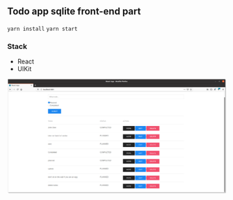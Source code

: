 ## Todo app sqlite front-end part

`yarn install`
`yarn start`

### Stack

- React
- UIKit

![alt Todo app](./public/todo-app-2.png "Todo app")
